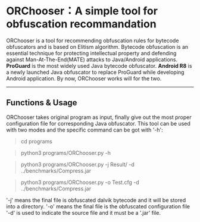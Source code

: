 # ORChooser：A simple tool for obfuscation recommandation
ORChooser is a tool for recommending obfuscation rules for bytecode obfuscators and is based on Elitism algorithm. Bytecode obfuscation is an essential technique for protecting intellectual property and defending against Man-At-The-End(MATE) attacks 
to Java/Android applications. **ProGuard** is the most widely used Java bytecode obfuscator. **Android R8** is a newly launched Java 
obfuscator to replace ProGuard while developing Android application. By now, ORChooser works will for the two.
***
## Functions & Usage

ORChooser takes original program as input, finally give out the most proper configuration file for corresponding Java obfuscator. This tool can be used with two modes and the specific command can be got with '-h':

>cd programs

>python3 programs/ORChooser.py -h 

>python3 programs/ORChooser.py -j Result/ -d ../benchmarks/Compress.jar

>python3 programs/ORChooser.py -o Test.cfg -d ../benchmarks/Compress.jar

'-j' means the final file is obfuscated dalvik bytecode and it will be stored into a directory.
'-o' means the final file is the obfuscated configuration file
'-d' is used to indicate the source file and it must be a '.jar' file.
